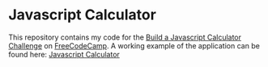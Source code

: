 # Javascript Calculator

This repository contains my code for the [Build a Javascript Calculator Challenge](https://www.freecodecamp.com/challenges/build-a-javascript-calculator) on [FreeCodeCamp](https://www.freecodecamp.com/). A working example of the application can be found here: [Javascript Calculator](http://codepen.io/JosephVega/pen/YWaVkK)
